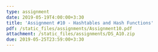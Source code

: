 ```yaml
---
type: assignment
date: 2019-05-19T4:00:00+3:30
title: 'Assignment #10 - Hashtables and Hash Functions'
pdf: /static_files/assignments/Assignment10.pdf
attachment: /static_files/assignments/DS_A10.zip
due: 2019-05-25T23:59:00+3:30
---
```

